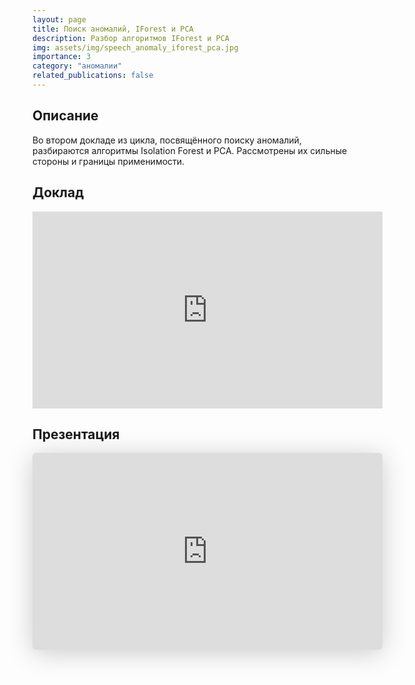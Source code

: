 ```yaml
---
layout: page
title: Поиск аномалий, IForest и PCA
description: Разбор алгоритмов IForest и PCA
img: assets/img/speech_anomaly_iforest_pca.jpg
importance: 3
category: "аномалии"
related_publications: false
---
```


## Описание

Во втором докладе из цикла, посвящённого поиску аномалий, разбираются алгоритмы Isolation Forest и PCA. Рассмотрены их сильные стороны и границы применимости.

## Доклад

<iframe width="560" height="315" src="https://www.youtube.com/embed/OO9zLN3gbiE?si=cVg9UHTGo0XW3JN3" title="YouTube video player" frameborder="0" allow="accelerometer; autoplay; clipboard-write; encrypted-media; gyroscope; picture-in-picture; web-share" referrerpolicy="strict-origin-when-cross-origin" allowfullscreen></iframe>

## Презентация

<iframe class="speakerdeck-iframe" style="border: 0px; background: rgba(0, 0, 0, 0.1) padding-box; margin: 0px; padding: 0px; border-radius: 6px; box-shadow: rgba(0, 0, 0, 0.2) 0px 5px 40px; width: 560px; height: auto; aspect-ratio: 560 / 315;" frameborder="0" src="https://speakerdeck.com/player/7966a1e38aa54cc5b8ed682e481c6ce4" title="Михаил Васильев (Cтарший специалист по машинному обучению) Поиск аномалий в данных. Алгоритмы iForest и PCA" allowfullscreen="true" data-ratio="1.7777777777777777"></iframe>
